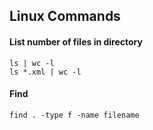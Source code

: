 ## Linux Commands

#### List number of files in directory

    ls | wc -l
    ls *.xml | wc -l
  
#### Find 

    find . -type f -name filename